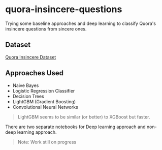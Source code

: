 # quora-insincere-questions
Trying some baseline approaches and deep learning to classify Quora's insincere questions from sincere ones.

## Dataset
[Quora Insincere Dataset](https://www.kaggle.com/c/quora-insincerequestions-classification/data)

## Approaches Used
- Naive Bayes
- Logistic Regression Classifier
- Decision Trees
- LightGBM (Gradient Boosting)
- Convolutional Neural Networks

> LightGBM seems to be similar (or better) to XGBoost but faster.

There are two separate notebooks for Deep learning approach and non-deep learning approach.

> Note: Work still on progress
